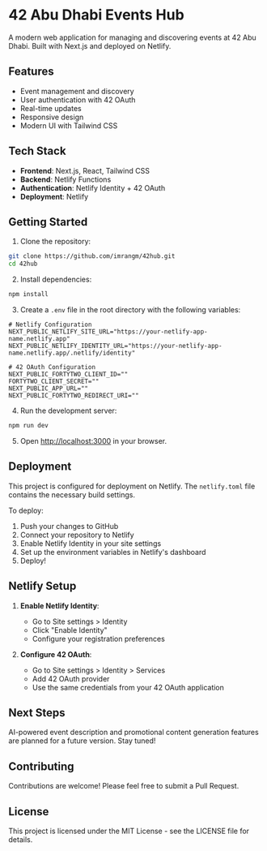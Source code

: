 # 42 Abu Dhabi Events Hub

A modern web application for managing and discovering events at 42 Abu Dhabi. Built with Next.js and deployed on Netlify.

## Features

- Event management and discovery
- User authentication with 42 OAuth
- Real-time updates
- Responsive design
- Modern UI with Tailwind CSS

## Tech Stack

- **Frontend**: Next.js, React, Tailwind CSS
- **Backend**: Netlify Functions
- **Authentication**: Netlify Identity + 42 OAuth
- **Deployment**: Netlify

## Getting Started

1. Clone the repository:
```bash
git clone https://github.com/imrangm/42hub.git
cd 42hub
```

2. Install dependencies:
```bash
npm install
```

3. Create a `.env` file in the root directory with the following variables:
```env
# Netlify Configuration
NEXT_PUBLIC_NETLIFY_SITE_URL="https://your-netlify-app-name.netlify.app"
NEXT_PUBLIC_NETLIFY_IDENTITY_URL="https://your-netlify-app-name.netlify.app/.netlify/identity"

# 42 OAuth Configuration
NEXT_PUBLIC_FORTYTWO_CLIENT_ID=""
FORTYTWO_CLIENT_SECRET=""
NEXT_PUBLIC_APP_URL=""
NEXT_PUBLIC_FORTYTWO_REDIRECT_URI=""
```

4. Run the development server:
```bash
npm run dev
```

5. Open [http://localhost:3000](http://localhost:3000) in your browser.

## Deployment

This project is configured for deployment on Netlify. The `netlify.toml` file contains the necessary build settings.

To deploy:
1. Push your changes to GitHub
2. Connect your repository to Netlify
3. Enable Netlify Identity in your site settings
4. Set up the environment variables in Netlify's dashboard
5. Deploy!

## Netlify Setup

1. **Enable Netlify Identity**:
   - Go to Site settings > Identity
   - Click "Enable Identity"
   - Configure your registration preferences

2. **Configure 42 OAuth**:
   - Go to Site settings > Identity > Services
   - Add 42 OAuth provider
   - Use the same credentials from your 42 OAuth application

## Next Steps

AI-powered event description and promotional content generation features are planned for a future version. Stay tuned!

## Contributing

Contributions are welcome! Please feel free to submit a Pull Request.

## License

This project is licensed under the MIT License - see the LICENSE file for details.
